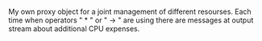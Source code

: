 My own proxy object for a joint management of different resourses. 
Each time when operators " * " or " -> " are using there are messages at output stream about additional CPU expenses.
 
